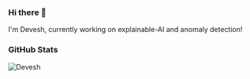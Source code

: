 ### Hi there 👋

I'm Devesh, currently working on explainable-AI and anomaly detection!


### GitHub Stats

![Devesh](https://github-readme-stats.vercel.app/api?username=rdverse&show_icons=true&theme=dark)
